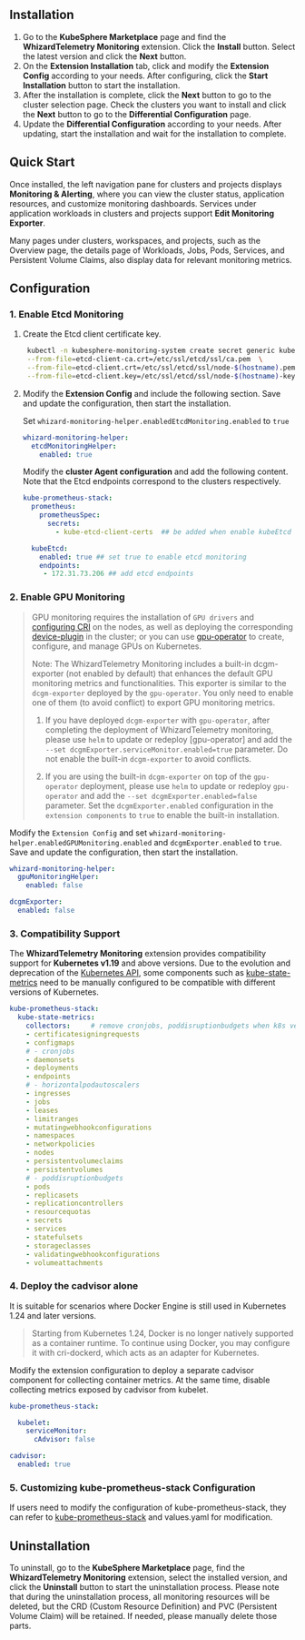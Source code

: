 ## Installation

1. Go to the **KubeSphere Marketplace** page and find the **WhizardTelemetry Monitoring** extension. Click the **Install** button. Select the latest version and click the **Next** button.
2. On the **Extension Installation** tab, click and modify the **Extension Config** according to your needs. After configuring, click the **Start Installation** button to start the installation.
3. After the installation is complete, click the **Next** button to go to the cluster selection page. Check the clusters you want to install and click the **Next** button to go to the **Differential Configuration** page.
4. Update the **Differential Configuration** according to your needs. After updating, start the installation and wait for the installation to complete.

## Quick Start

Once installed, the left navigation pane for clusters and projects displays **Monitoring & Alerting**, where you can view the cluster status, application resources, and customize monitoring dashboards. Services under application workloads in clusters and projects support **Edit Monitoring Exporter**.

Many pages under clusters, workspaces, and projects, such as the Overview page, the details page of Workloads, Jobs, Pods, Services, and Persistent Volume Claims, also display data for relevant monitoring metrics.

## Configuration

### 1. Enable Etcd Monitoring

1. Create the Etcd client certificate key.

   ```sh
    kubectl -n kubesphere-monitoring-system create secret generic kube-etcd-client-certs  \
    --from-file=etcd-client-ca.crt=/etc/ssl/etcd/ssl/ca.pem  \
    --from-file=etcd-client.crt=/etc/ssl/etcd/ssl/node-$(hostname).pem  \
    --from-file=etcd-client.key=/etc/ssl/etcd/ssl/node-$(hostname)-key.pem
    ```

2. Modify the **Extension Config** and include the following section. Save and update the configuration, then start the installation.

    Set `whizard-monitoring-helper.enabledEtcdMonitoring.enabled` to `true`

    ```yaml
    whizard-monitoring-helper:
      etcdMonitoringHelper:
        enabled: true
    ```

    Modify the **cluster Agent configuration** and add the following content. Note that the Etcd endpoints correspond to the clusters respectively.

    ```yaml
    kube-prometheus-stack:
      prometheus:
        prometheusSpec:
          secrets:
            - kube-etcd-client-certs  ## be added when enable kubeEtcd servicemonitor with tls config

      kubeEtcd:
        enabled: true ## set true to enable etcd monitoring
        endpoints: 
         - 172.31.73.206 ## add etcd endpoints
    ```

### 2. Enable GPU Monitoring

> GPU monitoring requires the installation of `GPU drivers` and [configuring CRI](https://docs.nvidia.com/datacenter/cloud-native/container-toolkit/latest/install-guide.html) on the nodes, as well as deploying the corresponding [device-plugin](https://kubernetes.io/docs/concepts/extend-kubernetes/compute-storage-net/device-plugins/#examples) in the cluster; or you can use [gpu-operator](https://github.com/NVIDIA/gpu-operator) to create, configure, and manage GPUs on Kubernetes.
>
> Note: The WhizardTelemetry Monitoring includes a built-in dcgm-exporter (not enabled by default) that enhances the default GPU monitoring metrics and functionalities. This exporter is similar to the `dcgm-exporter` deployed by the `gpu-operator`. You only need to enable one of them (to avoid conflict) to export GPU monitoring metrics.
>
> 1. If you have deployed `dcgm-exporter` with `gpu-operator`, after completing the deployment of WhizardTelemetry monitoring, please use `helm` to update or redeploy [gpu-operator] and add the `--set dcgmExporter.serviceMonitor.enabled=true` parameter. Do not enable the built-in `dcgm-exporter` to avoid conflicts.
>
> 2. If you are using the built-in `dcgm-exporter` on top of the `gpu-operator` deployment, please use `helm` to update or redeploy `gpu-operator` and add the `--set dcgmExporter.enabled=false` parameter. Set the `dcgmExporter.enabled` configuration in the `extension components` to `true` to enable the built-in installation.

Modify the `Extension Config` and set `whizard-monitoring-helper.enabledGPUMonitoring.enabled` and `dcgmExporter.enabled` to `true`. Save and update the configuration, then start the installation.

```yaml
whizard-monitoring-helper:
  gpuMonitoringHelper:
    enabled: false

dcgmExporter:
  enabled: false
```

### 3. Compatibility Support

The **WhizardTelemetry Monitoring** extension provides compatibility support for **Kubernetes v1.19** and above versions. Due to the evolution and deprecation of the [Kubernetes API](https://kubernetes.io/zh-cn/docs/reference/using-api/deprecation-guide/), some components such as [kube-state-metrics](https://github.com/kubernetes/kube-state-metrics?tab=readme-ov-file#compatibility-matrix) need to be manually configured to be compatible with different versions of Kubernetes.

```yaml
kube-prometheus-stack:
  kube-state-metrics:
    collectors:     # remove cronjobs, poddisruptionbudgets when k8s version < 1.21, remove horizontalpodautoscalers when k8s version < 1.23
    - certificatesigningrequests
    - configmaps
    # - cronjobs
    - daemonsets
    - deployments
    - endpoints
    # - horizontalpodautoscalers
    - ingresses
    - jobs
    - leases
    - limitranges
    - mutatingwebhookconfigurations
    - namespaces
    - networkpolicies
    - nodes
    - persistentvolumeclaims
    - persistentvolumes
    # - poddisruptionbudgets
    - pods
    - replicasets
    - replicationcontrollers
    - resourcequotas
    - secrets
    - services
    - statefulsets
    - storageclasses
    - validatingwebhookconfigurations
    - volumeattachments
```

### 4. Deploy the cadvisor alone

It is suitable for scenarios where Docker Engine is still used in Kubernetes 1.24 and later versions.

> Starting from Kubernetes 1.24, Docker is no longer natively supported as a container runtime. To continue using Docker, you may configure it with cri-dockerd, which acts as an adapter for Kubernetes.

Modify the extension configuration to deploy a separate cadvisor component for collecting container metrics. At the same time, disable collecting metrics exposed by cadvisor from kubelet.

```yaml
kube-prometheus-stack:

  kubelet:
    serviceMonitor:
      cAdvisor: false

cadvisor:
  enabled: true
```

### 5. Customizing kube-prometheus-stack Configuration

If users need to modify the configuration of kube-prometheus-stack, they can refer to [kube-prometheus-stack](https://github.com/prometheus-community/helm-charts/tree/main/charts/kube-prometheus-stack) and values.yaml for modification.


## Uninstallation

To uninstall, go to the **KubeSphere Marketplace** page, find the **WhizardTelemetry Monitoring** extension, select the installed version, and click the **Uninstall** button to start the uninstallation process. Please note that during the uninstallation process, all monitoring resources will be deleted, but the CRD (Custom Resource Definition) and PVC (Persistent Volume Claim) will be retained. If needed, please manually delete those parts.
